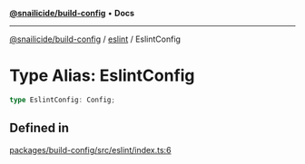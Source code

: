 [**@snailicide/build-config**](../../README.md) • **Docs**

---

[@snailicide/build-config](../../README.md) / [eslint](../README.md) / EslintConfig

# Type Alias: EslintConfig

```ts
type EslintConfig: Config;
```

## Defined in

[packages/build-config/src/eslint/index.ts:6](https://github.com/gbtunney/snailicide-monorepo/blob/864f9979e97eb579a793bd06e883355f7bea5c52/packages/build-config/src/eslint/index.ts#L6)

